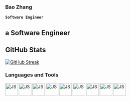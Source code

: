 ### Bao Zhang

**`Software Engineer`**

##  a Software Engineer

## GitHub Stats
[![GitHub Streak](https://streak-stats.demolab.com?user=bzhang50167&theme=github-dark-blue)](https://git.io/streak-stats)
### Languages and Tools

<img align='left' alt='JS' width='40px' style='padding-right-10px' src="https://cdn.jsdelivr.net/gh/devicons/devicon/icons/javascript/javascript-original.svg" />
<img align='left' alt='JS' width='40px' style='padding-right-10px' src="https://cdn.jsdelivr.net/gh/devicons/devicon/icons/postgresql/postgresql-original-wordmark.svg" />
<img align='left' alt='JS' width='40px' style='padding-right-10px' src="https://cdn.jsdelivr.net/gh/devicons/devicon/icons/sqlalchemy/sqlalchemy-original.svg" />
<img align='left' alt='JS' width='40px' style='padding-right-10px' src="https://cdn.jsdelivr.net/gh/devicons/devicon/icons/sqlite/sqlite-original.svg" />
<img align='left' alt='JS' width='40px' style='padding-right-10px' src="https://cdn.jsdelivr.net/gh/devicons/devicon/icons/react/react-original.svg" />
<img align='left' alt='JS' width='40px' style='padding-right-10px' src="https://cdn.jsdelivr.net/gh/devicons/devicon/icons/python/python-original.svg" />
<img align='left' alt='JS' width='40px' style='padding-right-10px' src="https://cdn.jsdelivr.net/gh/devicons/devicon/icons/flask/flask-original-wordmark.svg" />
<img align='left' alt='JS' width='40px' style='padding-right-10px' src="https://cdn.jsdelivr.net/gh/devicons/devicon/icons/html5/html5-original.svg" />
<img align='left' alt='JS' width='40px' style='padding-right-10px' src="https://cdn.jsdelivr.net/gh/devicons/devicon/icons/css3/css3-original.svg" />



<!--
**bzhang50167/bzhang50167** is a ✨ _special_ ✨ repository because its `README.md` (this file) appears on your GitHub profile.

Here are some ideas to get you started:

- 🔭 I’m currently working on ...
- 🌱 I’m currently learning ...
- 👯 I’m looking to collaborate on ...
- 🤔 I’m looking for help with ...
- 💬 Ask me about ...
- 📫 How to reach me: ...
- 😄 Pronouns: ...
- ⚡ Fun fact: ...
-->
